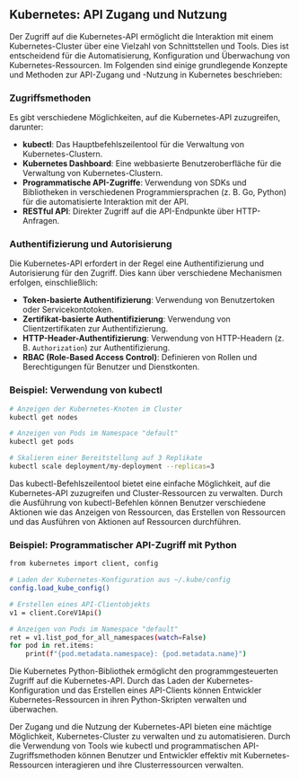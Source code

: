 ## Kubernetes: API Zugang und Nutzung

Der Zugriff auf die Kubernetes-API ermöglicht die Interaktion mit einem Kubernetes-Cluster über eine Vielzahl von Schnittstellen und Tools. Dies ist entscheidend für die Automatisierung, Konfiguration und Überwachung von Kubernetes-Ressourcen. Im Folgenden sind einige grundlegende Konzepte und Methoden zur API-Zugang und -Nutzung in Kubernetes beschrieben:

### Zugriffsmethoden

Es gibt verschiedene Möglichkeiten, auf die Kubernetes-API zuzugreifen, darunter:

- **kubectl**: Das Hauptbefehlszeilentool für die Verwaltung von Kubernetes-Clustern.
- **Kubernetes Dashboard**: Eine webbasierte Benutzeroberfläche für die Verwaltung von Kubernetes-Clustern.
- **Programmatische API-Zugriffe**: Verwendung von SDKs und Bibliotheken in verschiedenen Programmiersprachen (z. B. Go, Python) für die automatisierte Interaktion mit der API.
- **RESTful API**: Direkter Zugriff auf die API-Endpunkte über HTTP-Anfragen.

### Authentifizierung und Autorisierung

Die Kubernetes-API erfordert in der Regel eine Authentifizierung und Autorisierung für den Zugriff. Dies kann über verschiedene Mechanismen erfolgen, einschließlich:

- **Token-basierte Authentifizierung**: Verwendung von Benutzertoken oder Servicekontotoken.
- **Zertifikat-basierte Authentifizierung**: Verwendung von Clientzertifikaten zur Authentifizierung.
- **HTTP-Header-Authentifizierung**: Verwendung von HTTP-Headern (z. B. `Authorization`) zur Authentifizierung.
- **RBAC (Role-Based Access Control)**: Definieren von Rollen und Berechtigungen für Benutzer und Dienstkonten.

### Beispiel: Verwendung von kubectl

```bash
# Anzeigen der Kubernetes-Knoten im Cluster
kubectl get nodes

# Anzeigen von Pods im Namespace "default"
kubectl get pods

# Skalieren einer Bereitstellung auf 3 Replikate
kubectl scale deployment/my-deployment --replicas=3
```

Das kubectl-Befehlszeilentool bietet eine einfache Möglichkeit, auf die Kubernetes-API zuzugreifen und Cluster-Ressourcen zu verwalten. Durch die Ausführung von kubectl-Befehlen können Benutzer verschiedene Aktionen wie das Anzeigen von Ressourcen, das Erstellen von Ressourcen und das Ausführen von Aktionen auf Ressourcen durchführen.

### Beispiel: Programmatischer API-Zugriff mit Python

```bash
from kubernetes import client, config

# Laden der Kubernetes-Konfiguration aus ~/.kube/config
config.load_kube_config()

# Erstellen eines API-Clientobjekts
v1 = client.CoreV1Api()

# Anzeigen von Pods im Namespace "default"
ret = v1.list_pod_for_all_namespaces(watch=False)
for pod in ret.items:
    print(f"{pod.metadata.namespace}: {pod.metadata.name}")
```

Die Kubernetes Python-Bibliothek ermöglicht den programmgesteuerten Zugriff auf die Kubernetes-API. Durch das Laden der Kubernetes-Konfiguration und das Erstellen eines API-Clients können Entwickler Kubernetes-Ressourcen in ihren Python-Skripten verwalten und überwachen.

Der Zugang und die Nutzung der Kubernetes-API bieten eine mächtige Möglichkeit, Kubernetes-Cluster zu verwalten und zu automatisieren. Durch die Verwendung von Tools wie kubectl und programmatischen API-Zugriffsmethoden können Benutzer und Entwickler effektiv mit Kubernetes-Ressourcen interagieren und ihre Clusterressourcen verwalten.
